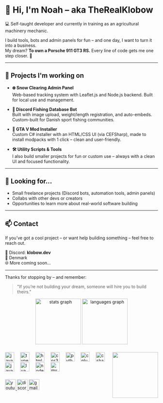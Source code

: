 # 👋 Hi, I'm Noah – aka TheRealKlobow

💻 Self-taught developer and currently in training as an agricultural machinery mechanic.

I build tools, bots and admin panels for fun – and one day, I want to turn it into a business.  
My dream? **To own a Porsche 911 GT3 RS.** Every line of code gets me one step closer. 🚀

---

## 🚧 Projects I'm working on

- **❄️ Snow Clearing Admin Panel**  
  Web-based tracking system with Leaflet.js and Node.js backend. Built for local use and management.

- **🎣 Discord Fishing Database Bot**  
  Built with image upload, weight/length registration, and auto-embeds. Custom-built for Danish sport fishing communities.

- **🚗 GTA V Mod Installer**  
  Custom C# installer with an HTML/CSS UI (via CEFSharp), made to install modpacks with 1 click – clean and user-friendly.

- **🛠️ Utility Scripts & Tools**  
  I also build smaller projects for fun or custom use – always with a clean UI and focused functionality.

---

## 👀 Looking for...

- Small freelance projects (Discord bots, automation tools, admin panels)
- Collabs with other devs or creators
- Opportunities to learn more about real-world software building

---

## 📫 Contact

If you’ve got a cool project – or want help building something – feel free to reach out.

📩 Discord: **klobow.dev**  
📍 Denmark  
🌐 More coming soon...

---

Thanks for stopping by – and remember:  
> "If you’re not building your dream, someone will hire you to build theirs."

<div align="center">
  <img src="https://github-readme-stats.vercel.app/api?username=TheRealKlobow&hide_title=false&hide_rank=false&show_icons=true&include_all_commits=true&count_private=true&disable_animations=false&theme=dracula&locale=en&hide_border=false" height="150" alt="stats graph"  />
  <img src="https://github-readme-stats.vercel.app/api/top-langs?username=TheRealKlobow&locale=en&hide_title=false&layout=compact&card_width=320&langs_count=5&theme=dracula&hide_border=false" height="150" alt="languages graph"  />
</div>

###

<img align="right" height="150" src="https://media.discordapp.net/attachments/723839248909729864/1390424146533417130/daf91a74-58b4-4b83-ae4f-657bb38207ff-min.png?ex=686834e5&is=6866e365&hm=387ef14bac535317526318a48fe5b712b126ed3a25921236b9df6996e1153ead&=&format=webp&quality=lossless&width=795&height=795"  />

###

<div align="left">
  <img src="https://cdn.jsdelivr.net/gh/devicons/devicon/icons/javascript/javascript-original.svg" height="30" alt="javascript logo"  />
  <img width="12" />
  <img src="https://cdn.jsdelivr.net/gh/devicons/devicon/icons/typescript/typescript-original.svg" height="30" alt="typescript logo"  />
  <img width="12" />
  <img src="https://cdn.jsdelivr.net/gh/devicons/devicon/icons/html5/html5-original.svg" height="30" alt="html5 logo"  />
  <img width="12" />
  <img src="https://cdn.jsdelivr.net/gh/devicons/devicon/icons/css3/css3-original.svg" height="30" alt="css3 logo"  />
  <img width="12" />
  <img src="https://cdn.jsdelivr.net/gh/devicons/devicon/icons/python/python-original.svg" height="30" alt="python logo"  />
  <img width="12" />
  <img src="https://cdn.jsdelivr.net/gh/devicons/devicon/icons/cplusplus/cplusplus-original.svg" height="30" alt="cplusplus logo"  />
  <img width="12" />
  <img src="https://cdn.jsdelivr.net/gh/devicons/devicon/icons/csharp/csharp-original.svg" height="30" alt="csharp logo"  />
  <img width="12" />
  <img src="https://cdn.jsdelivr.net/gh/devicons/devicon/icons/java/java-original.svg" height="30" alt="java logo"  />
  <img width="12" />
  <img src="https://cdn.jsdelivr.net/gh/devicons/devicon/icons/lua/lua-original.svg" height="30" alt="lua logo"  />
  <img width="12" />
  <img src="https://cdn.jsdelivr.net/gh/devicons/devicon/icons/nodejs/nodejs-original.svg" height="30" alt="nodejs logo"  />
  <img width="12" />
  <img src="https://cdn.jsdelivr.net/gh/devicons/devicon/icons/mysql/mysql-original.svg" height="30" alt="mysql logo"  />
</div>

###

<div align="left">
  <a href="https://www.youtube.com/@klobow" target="_blank">
    <img src="https://img.shields.io/static/v1?message=Youtube&logo=youtube&label=&color=FF0000&logoColor=white&labelColor=&style=for-the-badge" height="35" alt="youtube logo"  />
  </a>
  <a href="Klobow" target="_blank">
    <img src="https://img.shields.io/static/v1?message=Discord&logo=discord&label=&color=7289DA&logoColor=white&labelColor=&style=for-the-badge" height="35" alt="discord logo"  />
  </a>
  <a href="znoahz03@gmail.com" target="_blank">
    <img src="https://img.shields.io/static/v1?message=Gmail&logo=gmail&label=&color=D14836&logoColor=white&labelColor=&style=for-the-badge" height="35" alt="gmail logo"  />
  </a>
</div>

###

<br clear="both">


###
